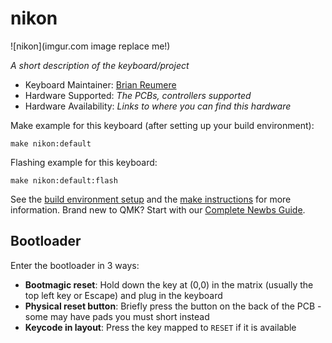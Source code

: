 # nikon

![nikon](imgur.com image replace me!)

*A short description of the keyboard/project*

* Keyboard Maintainer: [Brian Reumere](https://github.com/brianreumere)
* Hardware Supported: *The PCBs, controllers supported*
* Hardware Availability: *Links to where you can find this hardware*

Make example for this keyboard (after setting up your build environment):

    make nikon:default

Flashing example for this keyboard:

    make nikon:default:flash

See the [build environment setup](https://docs.qmk.fm/#/getting_started_build_tools) and the [make instructions](https://docs.qmk.fm/#/getting_started_make_guide) for more information. Brand new to QMK? Start with our [Complete Newbs Guide](https://docs.qmk.fm/#/newbs).

## Bootloader

Enter the bootloader in 3 ways:

* **Bootmagic reset**: Hold down the key at (0,0) in the matrix (usually the top left key or Escape) and plug in the keyboard
* **Physical reset button**: Briefly press the button on the back of the PCB - some may have pads you must short instead
* **Keycode in layout**: Press the key mapped to `RESET` if it is available
